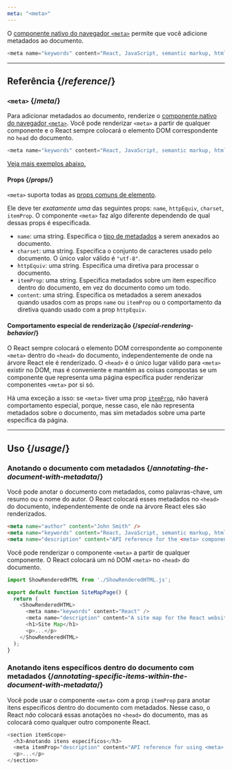 ```yaml
---
meta: "<meta>"
---
```


<Intro>

O [componente nativo do navegador `<meta>`](https://developer.mozilla.org/en-US/docs/Web/HTML/Element/meta) permite que você adicione metadados ao documento.

```js
<meta name="keywords" content="React, JavaScript, semantic markup, html" />
```

</Intro>

<InlineToc />

---

## Referência {/*reference*/}

### `<meta>` {/*meta*/}

Para adicionar metadados ao documento, renderize o [componente nativo do navegador `<meta>`](https://developer.mozilla.org/en-US/docs/Web/HTML/Element/meta). Você pode renderizar `<meta>` a partir de qualquer componente e o React sempre colocará o elemento DOM correspondente no `head` do documento.

```js
<meta name="keywords" content="React, JavaScript, semantic markup, html" />
```

[Veja mais exemplos abaixo.](#usage)

#### Props {/*props*/}

`<meta>` suporta todas as [props comuns de elemento](/reference/react-dom/components/common#props).

Ele deve ter *exatamente uma* das seguintes props: `name`, `httpEquiv`, `charset`, `itemProp`. O componente `<meta>` faz algo diferente dependendo de qual dessas props é especificada.

* `name`: uma string. Especifica o [tipo de metadados](https://developer.mozilla.org/en-US/docs/Web/HTML/Element/meta/name) a serem anexados ao documento.
* `charset`: uma string. Especifica o conjunto de caracteres usado pelo documento. O único valor válido é `"utf-8"`.
* `httpEquiv`: uma string. Especifica uma diretiva para processar o documento.
* `itemProp`: uma string. Especifica metadados sobre um item específico dentro do documento, em vez do documento como um todo.
* `content`: uma string. Especifica os metadados a serem anexados quando usados com as props `name` ou `itemProp` ou o comportamento da diretiva quando usado com a prop `httpEquiv`.

#### Comportamento especial de renderização {/*special-rendering-behavior*/}

O React sempre colocará o elemento DOM correspondente ao componente `<meta>` dentro do `<head>` do documento, independentemente de onde na árvore React ele é renderizado. O `<head>` é o único lugar válido para `<meta>` existir no DOM, mas é conveniente e mantém as coisas compostas se um componente que representa uma página específica puder renderizar componentes `<meta>` por si só.

Há uma exceção a isso: se `<meta>` tiver uma prop [`itemProp`](https://developer.mozilla.org/en-US/docs/Web/HTML/Global_attributes/itemprop), não haverá comportamento especial, porque, nesse caso, ele não representa metadados sobre o documento, mas sim metadados sobre uma parte específica da página.

---

## Uso {/*usage*/}

### Anotando o documento com metadados {/*annotating-the-document-with-metadata*/}

Você pode anotar o documento com metadados, como palavras-chave, um resumo ou o nome do autor. O React colocará esses metadados no `<head>` do documento, independentemente de onde na árvore React eles são renderizados.

```html
<meta name="author" content="John Smith" />
<meta name="keywords" content="React, JavaScript, semantic markup, html" />
<meta name="description" content="API reference for the <meta> component in React DOM" />
```

Você pode renderizar o componente `<meta>` a partir de qualquer componente. O React colocará um nó DOM `<meta>` no `<head>` do documento.

<SandpackWithHTMLOutput>

```js src/App.js active
import ShowRenderedHTML from './ShowRenderedHTML.js';

export default function SiteMapPage() {
  return (
    <ShowRenderedHTML>
      <meta name="keywords" content="React" />
      <meta name="description" content="A site map for the React website" />
      <h1>Site Map</h1>
      <p>...</p>
    </ShowRenderedHTML>
  );
}
```

</SandpackWithHTMLOutput>

### Anotando itens específicos dentro do documento com metadados {/*annotating-specific-items-within-the-document-with-metadata*/}

Você pode usar o componente `<meta>` com a prop `itemProp` para anotar itens específicos dentro do documento com metadados. Nesse caso, o React *não* colocará essas anotações no `<head>` do documento, mas as colocará como qualquer outro componente React.

```js
<section itemScope>
  <h3>Anotando itens específicos</h3>
  <meta itemProp="description" content="API reference for using <meta> with itemProp" />
  <p>...</p>
</section>
```
